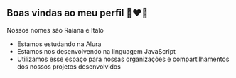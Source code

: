 ## Boas vindas ao meu perfil 👩‍❤️‍👨

Nossos nomes são Raiana e Italo

- Estamos estudando na Alura
- Estamos nos desenvolvendo na linguagem JavaScript
- Utilizamos esse espaço para nossas organizações e compartilhamentos dos nossos projetos desenvolvidos

  
